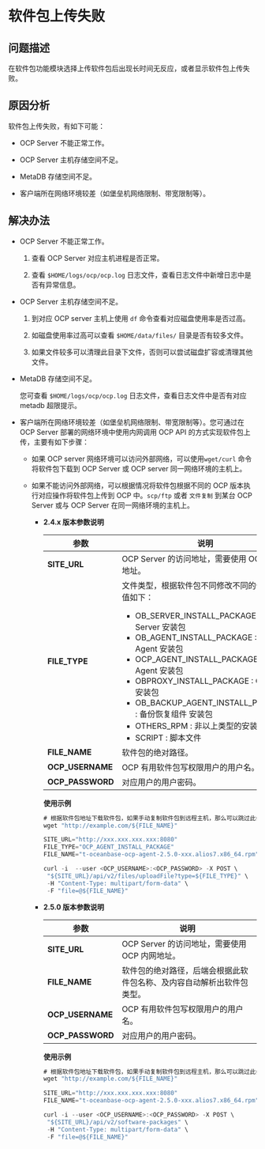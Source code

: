 软件包上传失败
============================

**问题描述**
-----------------------------

在软件包功能模块选择上传软件包后出现长时间无反应，或者显示软件包上传失败。

**原因分析**
-----------------------------

软件包上传失败，有如下可能：

* OCP Server 不能正常工作。

* OCP Server 主机存储空间不足。

* MetaDB 存储空间不足。

* 客户端所在网络环境较差（如堡垒机网络限制、带宽限制等）。

**解决办法**
-----------------------------

* OCP Server 不能正常工作。

  1. 查看 OCP Server 对应主机进程是否正常。

  2. 查看 `$HOME/logs/ocp/ocp.log` 日志文件，查看日志文件中新增日志中是否有异常信息。

* OCP Server 主机存储空间不足。

  1. 到对应 OCP server 主机上使用 `df` 命令查看对应磁盘使用率是否过高。

  2. 如磁盘使用率过高可以查看 `$HOME/data/files/` 目录是否有较多文件。

  3. 如果文件较多可以清理此目录下文件，否则可以尝试磁盘扩容或清理其他文件。

* MetaDB 存储空间不足。

  您可查看 `$HOME/logs/ocp/ocp.log` 日志文件，查看日志文件中是否有对应 metadb 超限提示。
  
* 客户端所在网络环境较差（如堡垒机网络限制、带宽限制等）。您可通过在 OCP Server 部署的网络环境中使用内网调用 OCP API 的方式实现软件包上传，主要有如下步骤：

  * 如果 OCP server 网络环境可以访问外部网络，可以使用`wget/curl` 命令将软件包下载到 OCP Server 或 OCP server 同一网络环境的主机上。

  * 如果不能访问外部网络，可以根据情况将软件包根据不同的 OCP 版本执行对应操作将软件包上传到 OCP 中。`scp/ftp` 或者 `文件复制` 到某台 OCP Server 或与 OCP Server 在同一网络环境的主机上。

    * **2.4.x 版本参数说明**

      |      **参数**      |                                                                                                                                                                                                                                                                                       **说明**                                                                                                                                                                                                                                                                                       |
      |------------------|------------------------------------------------------------------------------------------------------------------------------------------------------------------------------------------------------------------------------------------------------------------------------------------------------------------------------------------------------------------------------------------------------------------------------------------------------------------------------------------------------------------------------------------------------------------------------------|
      | **SITE_URL**     | OCP Server 的访问地址，需要使用 OCP 内网地址。                                                                                                                                                                                                                                                                                                                                                                                                                                                                                                                                                    |
      | **FILE_TYPE**    | 文件类型，根据软件包不同修改不同的值，可选值如下： <ul><li>OB_SERVER_INSTALL_PACKAGE : OB Server 安装包</li><li> OB_AGENT_INSTALL_PACKAGE : OB Agent 安装包   </li><li> OCP_AGENT_INSTALL_PACKAGE : OCP Agent 安装包</li><li>  OBPROXY_INSTALL_PACKAGE : OBProxy 安装包   </li><li> OB_BACKUP_AGENT_INSTALL_PACKAGE : 备份恢复组件 安装包</li><li>  OTHERS_RPM : 非以上类型的安装包   </li><li>  SCRIPT : 脚本文件 </li></ul>    |
      | **FILE_NAME**    | 软件包的绝对路径。                                                                                                                                                                                                                                                                                                                                                                                                                                                                                                                                                                          |
      | **OCP_USERNAME** | OCP 有用软件包写权限用户的用户名。                                                                                                                                                                                                                                                                                                                                                                                                                                                                                                                                                                |
      | **OCP_PASSWORD** | 对应用户的用户密码。                                                                                                                                                                                                                                                                                                                                                                                                                                                                                                                                                                         |

      **使用示例**

      ```javascript
      # 根据软件包地址下载软件包，如果手动复制软件包到远程主机，那么可以跳过此步骤.
      wget "http://example.com/${FILE_NAME}"
      
      SITE_URL="http://xxx.xxx.xxx.xxx:8080"
      FILE_TYPE="OCP_AGENT_INSTALL_PACKAGE"
      FILE_NAME="t-oceanbase-ocp-agent-2.5.0-xxx.alios7.x86_64.rpm"
      
      curl -i  --user <OCP_USERNAME>:<OCP_PASSWORD> -X POST \
       "${SITE_URL}/api/v2/files/uploadFile?type=${FILE_TYPE}" \
       -H "Content-Type: multipart/form-data" \
       -F "file=@${FILE_NAME}"
      ```

    * **2.5.0 版本参数说明**

      |      **参数**      |               **说明**                |
      |------------------|-------------------------------------|
      | **SITE_URL**     | OCP Server 的访问地址，需要使用 OCP 内网地址。     |
      | **FILE_NAME**    | 软件包的绝对路径，后端会根据此软件包名称、及内容自动解析出软件包类型。 |
      | **OCP_USERNAME** | OCP 有用软件包写权限用户的用户名。                 |
      | **OCP_PASSWORD** | 对应用户的用户密码。                          |

      **使用示例**

      ```javascript
      # 根据软件包地址下载软件包，如果手动复制软件包到远程主机，那么可以跳过此步骤.
      wget "http://example.com/${FILE_NAME}"
      
      SITE_URL="http://xxx.xxx.xxx.xxx:8080"
      FILE_NAME="t-oceanbase-ocp-agent-2.5.0-xxx.alios7.x86_64.rpm"
      
      curl -i --user <OCP_USERNAME>:<OCP_PASSWORD> -X POST \
       "${SITE_URL}/api/v2/software-packages" \
       -H "Content-Type: multipart/form-data" \
       -F "file=@${FILE_NAME}"
      ```
